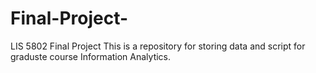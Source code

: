 # Final-Project-
LIS 5802 Final Project 
This is a repository for storing data and script for graduste course Information Analytics. 
